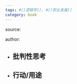 ```yaml
---
tags: #[[逻辑学]], #[[职业发展]]
category: book
---
```


source: [](file://)

author:

- ## 批判性思考
- ## 行动/用途
